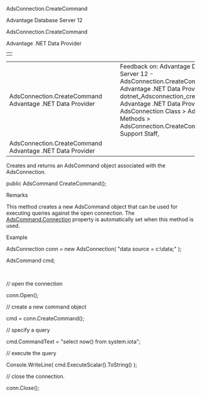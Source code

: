 AdsConnection.CreateCommand




Advantage Database Server 12  

AdsConnection.CreateCommand

Advantage .NET Data Provider

|  |
| --- |
|  |

|  |  |  |  |  |
| --- | --- | --- | --- | --- |
| AdsConnection.CreateCommand  Advantage .NET Data Provider |  |  | Feedback on: Advantage Database Server 12 - AdsConnection.CreateCommand Advantage .NET Data Provider dotnet\_Adsconnection\_createcommand Advantage .NET Data Provider > AdsConnection Class > AdsConnection Methods > AdsConnection.CreateCommand / Dear Support Staff, |  |
| AdsConnection.CreateCommand  Advantage .NET Data Provider |  |  |  |  |

Creates and returns an AdsCommand object associated with the AdsConnection.

public AdsCommand CreateCommand();

Remarks

This method creates a new AdsCommand object that can be used for executing queries against the open connection. The [AdsCommand.Connection](dotnet_adscommand_connection.htm) property is automatically set when this method is used.

Example

AdsConnection conn = new AdsConnection( "data source = c:\\data;" );

AdsCommand cmd;

 

// open the connection

conn.Open();

// create a new command object

cmd = conn.CreateCommand();

// specify a query

cmd.CommandText = "select now() from system.iota";

// execute the query

Console.WriteLine( cmd.ExecuteScalar().ToString() );

// close the connection.

conn.Close();